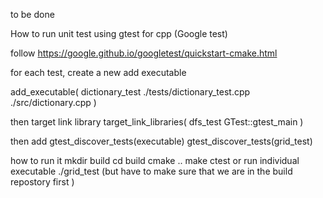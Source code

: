 to be done



How to run unit test using gtest for cpp (Google test)

follow https://google.github.io/googletest/quickstart-cmake.html

for each test, create a new add executable 


add_executable(
  dictionary_test 
    ./tests/dictionary_test.cpp
    ./src/dictionary.cpp
)


then target link library 
target_link_libraries(
  dfs_test 
  GTest::gtest_main
)


then add gtest_discover_tests(executable)
gtest_discover_tests(grid_test)

how to run it 
mkdir build
cd build 
cmake ..
make
ctest or run individual executable ./grid_test (but have to make sure that we are in the build repostory first )